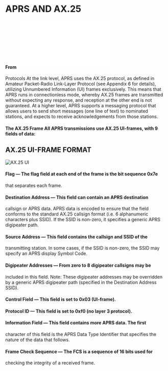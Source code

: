 # APRS AND AX.25
#### From ![aprs.org](www.aprs.org/doc/APRS101.PDF)
Protocols At the link level, APRS uses the AX.25 protocol, as defined in Amateur
Packet-Radio Link-Layer Protocol (see Appendix 6 for details), utilizing
Unnumbered Information (UI) frames exclusively. This means that APRS
runs in connectionless mode, whereby AX.25 frames are transmitted without
expecting any response, and reception at the other end is not guaranteed.
At a higher level, APRS supports a messaging protocol that allows users to
send short messages (one line of text) to nominated stations, and expects to
receive acknowledgements from those stations.

#### The AX.25 Frame All APRS transmissions use AX.25 UI-frames, with 9 fields of data:
## AX.25 UI-FRAME FORMAT

![AX.25 UI](frame.png)

#### Flag — The flag field at each end of the frame is the bit sequence 0x7e
that separates each frame.

#### Destination Address — This field can contain an APRS destination
callsign or APRS data. APRS data is encoded to ensure that the field
conforms to the standard AX.25 callsign format (i.e. 6 alphanumeric
characters plus SSID). If the SSID is non-zero, it specifies a generic
APRS digipeater path.

#### Source Address — This field contains the callsign and SSID of the
transmitting station. In some cases, if the SSID is non-zero, the SSID
may specify an APRS display Symbol Code.

#### Digipeater Addresses — From zero to 8 digipeater callsigns may be
included in this field. Note: These digipeater addresses may be
overridden by a generic APRS digipeater path (specified in the
Destination Address SSID).

#### Control Field — This field is set to 0x03 (UI-frame).

#### Protocol ID — This field is set to 0xf0 (no layer 3 protocol).

#### Information Field — This field contains more APRS data. The first
character of this field is the APRS Data Type Identifier that specifies the
nature of the data that follows.

#### Frame Check Sequence — The FCS is a sequence of 16 bits used for
checking the integrity of a received frame.
